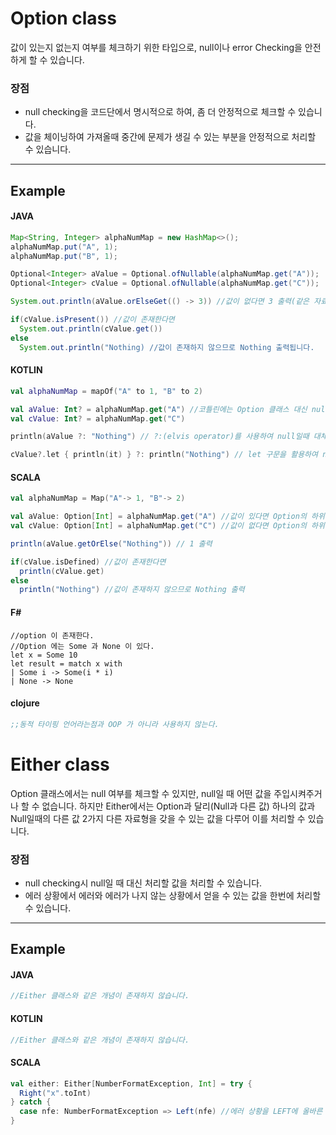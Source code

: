 # Option class
값이 있는지 없는지 여부를 체크하기 위한 타입으로, null이나 error Checking을 안전하게 할 수 있습니다.

### 장점
- null checking을 코드단에서 명시적으로 하여, 좀 더 안정적으로 체크할 수 있습니다.
- 값을 체이닝하여 가져올때 중간에 문제가 생길 수 있는 부분을 안정적으로 처리할 수 있습니다.

____
## Example
#### JAVA
```Java
Map<String, Integer> alphaNumMap = new HashMap<>();
alphaNumMap.put("A", 1);
alphaNumMap.put("B", 1);

Optional<Integer> aValue = Optional.ofNullable(alphaNumMap.get("A"));
Optional<Integer> cValue = Optional.ofNullable(alphaNumMap.get("C"));

System.out.println(aValue.orElseGet(() -> 3)) //값이 없다면 3 출력(같은 자료형이여야 합니다.)

if(cValue.isPresent()) //값이 존재한다면
  System.out.println(cValue.get())
else
  System.out.println("Nothing) //값이 존재하지 않으므로 Nothing 출력됩니다.
```
#### KOTLIN
```Kotlin
val alphaNumMap = mapOf("A" to 1, "B" to 2)

val aValue: Int? = alphaNumMap.get("A") //코틀린에는 Option 클래스 대신 null checking을 해주는 ? 문법이 있습니다.
val cValue: Int? = alphaNumMap.get("C")

println(aValue ?: "Nothing") // ?:(elvis operator)를 사용하여 null일때 대체될 값을 정할 수 있습니다.

cValue?.let { println(it) } ?: println("Nothing") // let 구문을 활용하여 null이 아닐때와 null일때의 처리를 명시적으로 할 수 있습니다.
```

#### SCALA
```Scala
val alphaNumMap = Map("A"-> 1, "B"-> 2)

val aValue: Option[Int] = alphaNumMap.get("A") //값이 있다면 Option의 하위 함수인 Some[T]가 값을 받습니다.
val cValue: Option[Int] = alphaNumMap.get("C") //값이 없다면 Option의 하위 함수인 None이 생성됩니다.

println(aValue.getOrElse("Nothing")) // 1 출력

if(cValue.isDefined) //값이 존재한다면
  println(cValue.get)
else
  println("Nothing") //값이 존재하지 않으므로 Nothing 출력
```

#### F#
```F#
//option 이 존재한다.
//Option 에는 Some 과 None 이 있다.
let x = Some 10
let result = match x with 
| Some i -> Some(i * i)
| None -> None

```

#### clojure
```clojure
;;동적 타이핑 언어라는점과 OOP 가 아니라 사용하지 않는다.
```
# Either class
Option 클래스에서는 null 여부를 체크할 수 있지만, null일 때 어떤 값을 주입시켜주거나 할 수 없습니다. 하지만 Either에서는 Option과 달리(Null과 다른 값) 하나의 값과 Null일때의 다른 값 2가지 다른 자료형을 갖을 수 있는 값을 다루어 이를 처리할 수 있습니다.

### 장점
- null checking시 null일 때 대신 처리할 값을 처리할 수 있습니다.
- 에러 상황에서 에러와 에러가 나지 않는 상황에서 얻을 수 있는 값을 한번에 처리할 수 있습니다.

____
## Example
#### JAVA
```Java
//Either 클래스와 같은 개념이 존재하지 않습니다.
```
#### KOTLIN
```Kotlin
//Either 클래스와 같은 개념이 존재하지 않습니다.
```

#### SCALA
```Scala
val either: Either[NumberFormatException, Int] = try {
  Right("x".toInt)
} catch {
  case nfe: NumberFormatException => Left(nfe) //에러 상황을 LEFT에 올바른 값을 RIGHT에 담아서 한번에 처리할 수 있습니다.
}
```


